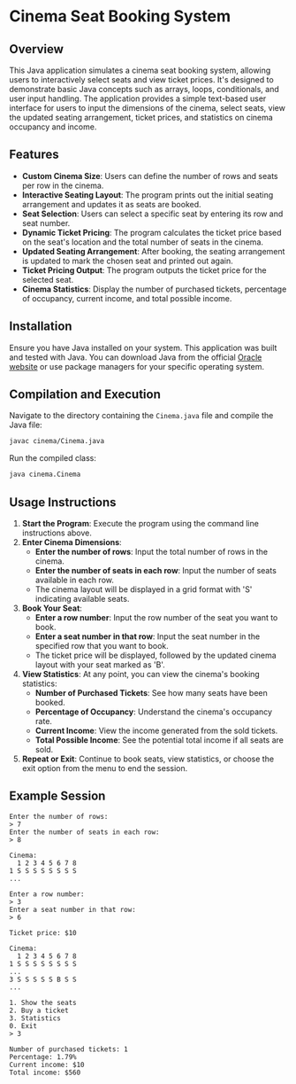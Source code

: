 # Cinema Seat Booking System

## Overview

This Java application simulates a cinema seat booking system, allowing users to interactively select seats and view ticket prices. It's designed to demonstrate basic Java concepts such as arrays, loops, conditionals, and user input handling. The application provides a simple text-based user interface for users to input the dimensions of the cinema, select seats, view the updated seating arrangement, ticket prices, and statistics on cinema occupancy and income.

## Features

- **Custom Cinema Size**: Users can define the number of rows and seats per row in the cinema.
- **Interactive Seating Layout**: The program prints out the initial seating arrangement and updates it as seats are booked.
- **Seat Selection**: Users can select a specific seat by entering its row and seat number.
- **Dynamic Ticket Pricing**: The program calculates the ticket price based on the seat's location and the total number of seats in the cinema.
- **Updated Seating Arrangement**: After booking, the seating arrangement is updated to mark the chosen seat and printed out again.
- **Ticket Pricing Output**: The program outputs the ticket price for the selected seat.
- **Cinema Statistics**: Display the number of purchased tickets, percentage of occupancy, current income, and total possible income.

## Installation

Ensure you have Java installed on your system. This application was built and tested with Java. You can download Java from the official [Oracle website](https://www.oracle.com/java/technologies/javase-downloads.html) or use package managers for your specific operating system.

## Compilation and Execution

Navigate to the directory containing the `Cinema.java` file and compile the Java file:

```bash
javac cinema/Cinema.java
```

Run the compiled class:

```bash
java cinema.Cinema
```

## Usage Instructions

1. **Start the Program**: Execute the program using the command line instructions above.
2. **Enter Cinema Dimensions**:
   - **Enter the number of rows**: Input the total number of rows in the cinema.
   - **Enter the number of seats in each row**: Input the number of seats available in each row.
   - The cinema layout will be displayed in a grid format with 'S' indicating available seats.
3. **Book Your Seat**:
   - **Enter a row number**: Input the row number of the seat you want to book.
   - **Enter a seat number in that row**: Input the seat number in the specified row that you want to book.
   - The ticket price will be displayed, followed by the updated cinema layout with your seat marked as 'B'.
4. **View Statistics**: At any point, you can view the cinema's booking statistics:
   - **Number of Purchased Tickets**: See how many seats have been booked.
   - **Percentage of Occupancy**: Understand the cinema's occupancy rate.
   - **Current Income**: View the income generated from the sold tickets.
   - **Total Possible Income**: See the potential total income if all seats are sold.
5. **Repeat or Exit**: Continue to book seats, view statistics, or choose the exit option from the menu to end the session.

## Example Session

```plaintext
Enter the number of rows:
> 7
Enter the number of seats in each row:
> 8

Cinema:
  1 2 3 4 5 6 7 8
1 S S S S S S S S
...

Enter a row number:
> 3
Enter a seat number in that row:
> 6

Ticket price: $10

Cinema:
  1 2 3 4 5 6 7 8
1 S S S S S S S S
...
3 S S S S S B S S
...

1. Show the seats
2. Buy a ticket
3. Statistics
0. Exit
> 3

Number of purchased tickets: 1
Percentage: 1.79%
Current income: $10
Total income: $560
```
